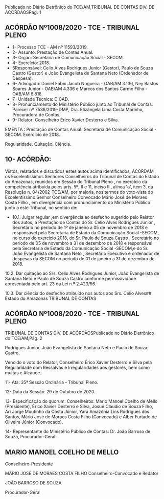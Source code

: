 Publicado  no  Diário  Eletrônico do TCE/AM,TRIBUNAL DE CONTAS DIV. DE ACÓRDÃOSPág. 1

## ACÓRDÃO Nº1008/2020 - TCE - TRIBUNAL PLENO

- 1- Processo TCE - AM nº 11593/2019.
- 2- Assunto: Prestação de Contas Anual.
- 3- Órgão: Secretaria de Comunicação Social - SECOM.
- 4- Exercício: 2018.
- 5Responsável: Celio Alves Rodrigues Junior (Gestor), Paulo de Souza Castro (Gestor) e João Evangelista de Santana Neto (Ordenador de Despesa).
- 6- Advogado: Daniel Fabio Jacob Nogueira - OAB/AM 3.136, Ney Bastos Soares Junior - OAB/AM 4.336 e Marcos dos Santos Carmo Filho - OAB/AM 6.818.
- 7- Unidade Técnica: DICAD.
- 8- Pronunciamento  do  Ministério  Público  junto  ao  Tribunal  de  Contas: Parecer  nº 7539/2019-DMP, Dra. Elizângela Lima Costa Marinho, Procuradora de Contas.
- 9- Relator: Conselheiro Érico Xavier Desterro e Silva.

EMENTA :  Prestação  de  Contas  Anual.  Secretaria de  Comunicação  Social  -  SECOM.  Exercício  de 2018.

Regularidade. Quitação. Ciência.

## 10-  ACÓRDÃO:

Vistos, relatados e discutidos estes autos acima identificados, ACORDAM os Excelentíssimos Senhores Conselheiros do Tribunal de Contas do Estado do Amazonas, reunidos em Sessão do Tribunal Pleno , no exercício da competência atribuída pelos arts. 5º, II e 11, inciso III, alínea 'a', item 3, da Resolução n. 04/2002-TCE/AM, por maioria, nos termos do voto-vista do Excelentíssimo Senhor Conselheiro Convocado Mário José de Moraes Costa Filho , em divergência com pronunciamento do Ministério Público junto a este Tribunal, no sentido de:

- 10.1. Julgar  regular ,em  divergência  ao  desfecho  sugerido  pelo  Relator  dos autos,  a  Prestação  de  Contas  do Sr. Celio  Alves  Rodrigues  Junior , Secretário  no  período  de  1º de  janeiro  a  05  de  novembro  de  2018 e responsável  pela  Secretaria  de  Estado  da  Comunicação  Social -SECOM,  no  curso  do  exercício  2018, do Sr.  Paulo  de  Souza  Castro , Secretário  no  período  de  05  de  novembro  a  31  de  dezembro  de  2018 e responsável  pela  Secretaria  de  Estado  da  Comunicação  Social -SECOM,e  do Sr. João  Evangelista  de  Santana  Neto , Secretário Executivo  e ordenador  de  despesas  da  SECOM  no  período  de  01  de janeiro a 31 de dezembro de 2018.

10.2. Dar quitação ao Srs. Celio Alves Rodrigues Junior, João Evangelista de  Santana  Neto  e Paulo  de  Souza  Castro conforme  permissividade apresentada pelo art. 23 da Lei n.º 2.423/96.

10.3. Dar  ciência do  desfecho  atribuído  nos autos  aos Srs.  Celio  Alves## Estado do Amazonas TRIBUNAL DE CONTAS

## ACÓRDÃO Nº1008/2020 - TCE - TRIBUNAL PLENO

TRIBUNAL DE CONTAS DIV. DE ACÓRDÃOSPublicado  no  Diário  Eletrônico do TCE/AM,Pág. 2

Rodrigues  Junior, João  Evangelista  de  Santana  Neto  e  Paulo  de Souza Castro.

Vencido  o  voto  do  Relator,  Conselheiro  Érico  Xavier  Desterro  e  Silva  pela Regularidade  com  Ressalvas  e  Irregularidades  aos  gestores,  bem  como  multas  e Alcance.

11-  Ata: 35ª Sessão Ordinária - Tribunal Pleno.

12-  Data da Sessão: 29 de Outubro de 2020.

13-  Especificação do quorum: Conselheiros: Mario Manoel Coelho de Mello (Presidente), Érico Xavier Desterro e Silva, Josué Cláudio de Souza Filho, Ari Jorge Moutinho da Costa Júnior, Yara Amazônia Lins Rodrigues dos Santos, Mário José de Moraes Costa Filho (Convocado) e Alber Furtado de Oliveira Júnior (Convocado).

14-  Representante  do  Ministério  Público  de  Contas: Dr. João  Barroso  de  Souza, Procurador-Geral.

## MARIO MANOEL COELHO DE MELLO

Conselheiro-Presidente

MÁRIO JOSÉ DE MORAES COSTA FILHO Conselheiro-Convocado e Redator

JOÃO BARROSO DE SOUZA

Procurador-Geral